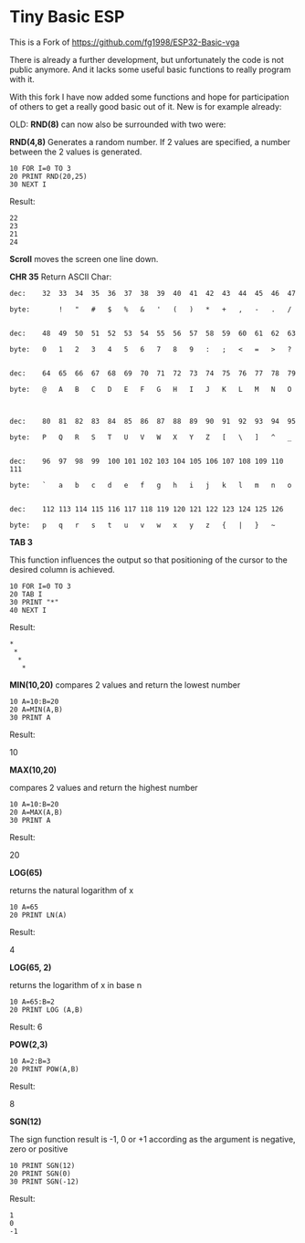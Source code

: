 # Tiny Basic ESP

This is a Fork of https://github.com/fg1998/ESP32-Basic-vga

There is already a further development, but unfortunately the code is not public anymore. And it lacks some useful basic functions to really program with it.

With this fork I have now added some functions and hope for participation of others to get a really good basic out of it. New is for example already:

OLD: **RND(8)** can now also be surrounded with two were:

**RND(4,8)**
Generates a random number. If 2 values are specified, a number between the 2 values is generated.

```
10 FOR I=0 TO 3
20 PRINT RND(20,25)
30 NEXT I
```

Result:
```
22
23
21
24
```
 
**Scroll**
moves the screen one line down. 


**CHR 35**
Return ASCII Char:

```
dec: 	32	33	34	35	36	37	38	39	40	41	42	43	44	45	46	47
 
byte: 	 	!	"	#	$	%	&	'	(	)	*	+	,	-	.	/

 
dec: 	48	49	50	51	52	53	54	55	56	57	58	59	60	61	62	63

byte: 	0	1	2	3	4	5	6	7	8	9	:	;	<	=	>	?


dec: 	64	65	66	67	68	69	70	71	72	73	74	75	76	77	78	79

byte: 	@	A	B	C	D	E	F	G	H	I	J	K	L	M	N	O



dec: 	80	81	82	83	84	85	86	87	88	89	90	91	92	93	94	95
 
byte: 	P	Q	R	S	T	U	V	W	X	Y	Z	[	\	]	^	_
 

dec: 	96	97	98	99	100	101	102	103	104	105	106	107	108	109	110	111
 
byte: 	`	a	b	c	d	e	f	g	h	i	j	k	l	m	n	o

 
dec: 	112	113	114	115	116	117	118	119	120	121	122	123	124 125	126
 
byte: 	p	q	r	s	t	u	v	w	x	y	z	{	|	}	~
```
 

**TAB 3**

This function influences the output so that positioning of the cursor to the desired column is achieved.

```
10 FOR I=0 TO 3
20 TAB I
30 PRINT "*"
40 NEXT I
```

Result:
```
*
 *
  *
   *
```

**MIN(10,20)**
compares 2 values and return the lowest number

```
10 A=10:B=20
20 A=MIN(A,B)
30 PRINT A
```

Result:
 
10

**MAX(10,20)**
 
compares 2 values and return the highest  number

```
10 A=10:B=20
20 A=MAX(A,B)
30 PRINT A
```

Result:
 
20

**LOG(65)**

returns the natural logarithm of x

```
10 A=65
20 PRINT LN(A)
```

Result:
 
4

**LOG(65, 2)**
 
returns the logarithm of x in base n

```
10 A=65:B=2
20 PRINT LOG (A,B)
```

Result:
6


**POW(2,3)**

```
10 A=2:B=3
20 PRINT POW(A,B)
```

Result:
 
8

**SGN(12)**

The sign function result is -1, 0 or +1 according as the argument is negative, zero or positive

```
10 PRINT SGN(12)
20 PRINT SGN(0)
30 PRINT SGN(-12)
```

Result:
```
1
0
-1
```
